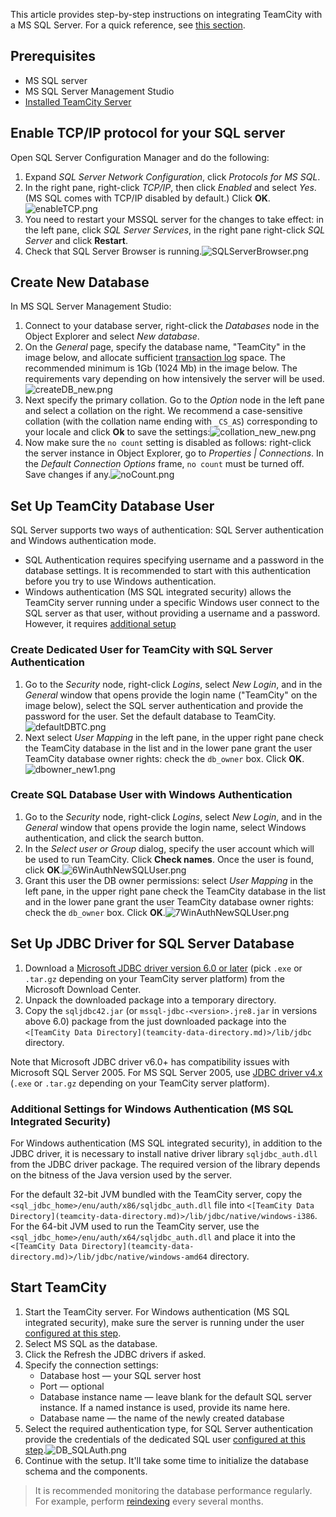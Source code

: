 [//]: # (title: Setting up TeamCity with MS SQL Server)
[//]: # (auxiliary-id: Setting up TeamCity with MS SQL Server)

This article provides step-by-step instructions on integrating TeamCity with a MS SQL Server. For a quick reference, see [this section](set-up-external-database.md#Microsoft+SQL+Server).

## Prerequisites

* MS SQL server
* MS SQL Server Management Studio
* [Installed TeamCity Server](install-and-start-teamcity-server.md)

## Enable TCP/IP protocol for your SQL server 

Open SQL Server Configuration Manager and do the following:
1. Expand _SQL Server Network Configuration_, click _Protocols for MS SQL_.
2. In the right pane, right-click _TCP/IP_, then click _Enabled_ and select _Yes_. (MS SQL comes with TCP/IP disabled by default.) Click __OK__.![enableTCP.png](enableTCP.png)
3. You need to restart your MSSQL server for the changes to take effect: in the left pane, click _SQL Server Services_, in the right pane right-click _SQL Server_ and click __Restart__.
4. Check that SQL Server Browser is running.![SQLServerBrowser.png](SQLServerBrowser.png)

## Create New Database

In MS SQL Server Management Studio:
1. Connect to your database server, right-click the _Databases_ node in the Object Explorer and select _New database_.
2. On the _General_ page, specify the database name, "TeamCity" in the image below, and allocate sufficient [transaction log](https://msdn.microsoft.com/en-us/library/ms365418.aspx) space. The recommended minimum is 1Gb (1024 Mb) in the image below. The requirements vary depending on how intensively the server will be used.![createDB_new.png](createDB_new.png)
3. Next specify the primary collation. Go to the _Option_ node in the left pane and select a collation on the right. We recommend a case-sensitive collation (with the collation name ending with `_CS_AS`) corresponding to your locale and click __Ok__ to save the settings:![collation_new_new.png](collation_new_new.png)
4. Now make sure the `no count` setting is disabled as follows: right-click the server instance in Object Explorer, go to _Properties | Connections_. In the _Default Connection Options_ frame, `no count` must be turned off. Save changes if any.![noCount.png](noCount.png)


## Set Up TeamCity Database User

SQL Server supports two ways of authentication: SQL Server authentication and Windows authentication mode.

* SQL Authentication requires specifying username and a password in the database settings. It is recommended to start with this authentication before you try to use Windows authentication.
* Windows authentication (MS SQL integrated security) allows the TeamCity server running under a specific Windows user connect to the SQL server as that user, without providing a username and a password. However, it requires [additional setup](#Additional+Settings+for+Windows+Authentication+%28MS+SQL+Integrated+Security%29)

### Create Dedicated User for TeamCity with SQL Server Authentication

1. Go to the _Security_ node, right-click _Logins_, select _New Login_, and in the _General_ window that opens provide the login name ("TeamCity" on the image below), select the SQL server authentication and provide the password for the user. Set the default database to TeamCity.![defaultDBTC.png](defaultDBTC.png)
2. Next select _User Mapping_ in the left pane, in the upper right pane check the TeamCity database in the list and in the lower pane grant the user TeamCity database owner rights: check the `db_owner` box. Click __OK__.![dbowner_new1.png](dbowner_new1.png)

### Create SQL Database User with Windows Authentication

1. Go to the _Security_ node, right-click _Logins_, select _New Login_, and in the _General_ window that opens provide the login name, select Windows authentication, and click the search button.
2. In the _Select user or Group_ dialog, specify the user account which will be used to run TeamCity. Click __Check names__. Once the user is found, click __OK__.![6WinAuthNewSQLUser.png](6WinAuthNewSQLUser.png)
3. Grant this user the DB owner permissions: select _User Mapping_ in the left pane, in the upper right pane check the TeamCity database in the list and in the lower pane grant the user TeamCity database owner rights: check the `db_owner` box. Click __OK__.![7WinAuthNewSQLUser.png](7WinAuthNewSQLUser.png)

## Set Up JDBC Driver for SQL Server Database

1. Download a [Microsoft JDBC driver version 6.0 or later](https://docs.microsoft.com/en-us/sql/connect/jdbc/download-microsoft-jdbc-driver-for-sql-server) (pick `.exe` or `.tar.gz` depending on your TeamCity server platform) from the Microsoft Download Center.   
2. Unpack the downloaded package into a temporary directory.   
3. Copy the `sqljdbc42.jar` (or `mssql-jdbc-<version>.jre8.jar` in versions above 6.0) package from the just downloaded package into the `<[TeamCity Data Directory](teamcity-data-directory.md)>/lib/jdbc` directory.

<note>

Note that Microsoft JDBC driver v6.0\+ has compatibility issues with Microsoft SQL Server 2005. For MS SQL Server 2005, use [JDBC driver v4.x](https://docs.microsoft.com/en-us/sql/connect/jdbc/download-microsoft-jdbc-driver-for-sql-server) (`.exe` or `.tar.gz` depending on your TeamCity server platform).

</note>

<anchor name="integratedSecurityAuth"/>

### Additional Settings for Windows Authentication (MS SQL Integrated Security)
[//]: # (AltHead: integratedSecurityAuth)

For Windows authentication (MS SQL integrated security), in addition to the JDBC driver, it is necessary to install native driver library `sqljdbc_auth.dll` from the JDBC driver package. The required version of the library depends on the bitness of the Java version used by the server.

For the default 32-bit JVM bundled with the TeamCity server, copy the `<sql_jdbc_home>/enu/auth/x86/sqljdbc_auth.dll` file into `<[TeamCity Data Directory](teamcity-data-directory.md)>/lib/jdbc/native/windows-i386`.   
For the 64-bit JVM used to run the TeamCity server, use the `<sql_jdbc_home>/enu/auth/x64/sqljdbc_auth.dll` and place it into the `<[TeamCity Data Directory](teamcity-data-directory.md)>/lib/jdbc/native/windows-amd64` directory.

## Start TeamCity

1. Start the TeamCity server. For Windows authentication (MS SQL integrated security), make sure the server is running under the user [configured at this step](#Create+SQL+Database+User+with+Windows+Authentication).
2. Select MS SQL as the database.
3. Click the Refresh the JDBC drivers if asked.
4. Specify the connection settings:
    - Database host — your SQL server host     
    - Port — optional     
    - Database instance name — leave blank for the default SQL server instance. If a named instance is used, provide its name here.    
    - Database name — the name of the newly created database
5. Select the required authentication type, for SQL Server authentication provide the credentials of the dedicated SQL user [configured at this step](#Create+Dedicated+User+for+TeamCity+with+SQL+Server+Authentication).![DB_SQLAuth.png](DB_SQLAuth.png)
6. Continue with the setup. It'll take some time to initialize the database schema and the components.

>It is recommended monitoring the database performance regularly. For example, perform [reindexing](https://msdn.microsoft.com/en-us/library/ms189858.aspx#Fragmentation) every several months.